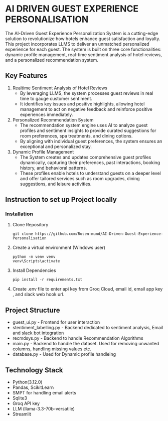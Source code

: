 # AI DRIVEN GUEST EXPERIENCE PERSONALISATION
The AI-Driven Guest Experience Personalization System is a cutting-edge solution to revolutionize how hotels enhance guest satisfaction and loyalty. This project incorporates LLMS to deliver an unmatched personalized experience for each guest. The system is built on three core functionalities: dynamic profile management, real-time sentiment analysis of hotel reviews, and a personalized recommendation system.
## Key Features
1. Realtime Sentiment Analysis of Hotel Reviews
   - By leveraging LLMS, the system processes guest reviews in real time to gauge customer sentiment.
   - It identifies key issues and positive highlights, allowing hotel management to act on negative feedback and reinforce positive experiences immediately.
2. Personalized Recommendation System
      - The recommendation system engine uses AI to analyze guest profiles and sentiment insights to provide curated suggestions for room preferences, spa treatments, and dining options.
      - By aligning with individual guest preferences, the system ensures an exceptional and personalized stay.
3. Dynamic Profile Management
   - The System creates and updates comprehensive guest profiles dynamically, capturing their preferences, past interactions, booking history, and behavioral patterns.
   - These profiles enable hotels to understand guests on a deeper level and offer tailored services such as room upgrades, dining suggestions, and leisure activities.
## Instruction to set up Project locally
### Installation
1. Clone Repository
   ```
   git clone https://github.com/Rosen-mund/AI-Driven-Guest-Experience-Personalisation
   ```
2. Create a virtual environment (Windows user)
   ```
   python -m venv venv
   venv\Scripts\activate
   ```
3. Install Dependencies
   ```
   pip install -r requirements.txt
   ```
4. Create .env file to enter api key from Groq Cloud, email id, email app key , and slack web hook url.
## Project Structure
- guest_ui.py - Frontend for user interaction
- stentiment_labelling.py - Backend dedicated to sentiment analysis, Email and slack bot integration
- recmdsys.py - Backend to handle Recommendation Algorithms
- main.py - Backend to handle the dataset. Used for removing unwanted columns, handling missing values etc.
- database.py - Used for Dynamic profile handleing
## Technology Stack
  - Python(3.12.0)
  - Pandas, ScikitLearn
  - SMPT for handling email alerts
  - Sqlite3
  - Groq API key
  - LLM (llama-3.3-70b-versatile)
  - Streamlit
   
   
